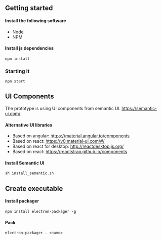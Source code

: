 ## Getting started
#### Install the following software

- Node
- NPM

#### Install js dependencies

```
npm install
```

### Starting it

```
npm start
``` 

## UI Components
The prototype is using UI components from semantic UI: https://semantic-ui.com/

#### Alternative UI libraries

- Based on angular:           https://material.angular.io/components
- Based on react:             https://v0.material-ui.com/#/
- Based on react for desktop: http://reactdesktop.js.org/
- Based on react:             https://reactstrap.github.io/components

#### Install Semantic UI

```
sh install_semantic.sh
```

## Create executable

#### Install packager 

```
npm install electron-packager -g
```

#### Pack

```
electron-packager . <name> 
```
